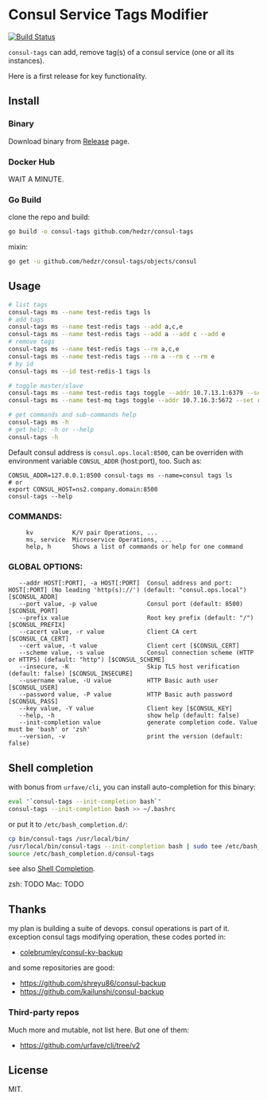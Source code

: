 # Consul Service Tags Modifier

[![Build Status](https://travis-ci.org/hedzr/consul-tags.svg?branch=master)](https://travis-ci.org/hedzr/consul-tags)

`consul-tags` can add, remove tag(s) of a consul service (one or all its instances).

Here is a first release for key functionality.


## Install

### Binary

Download binary from [Release](../../releases/latest) page.

### Docker Hub

WAIT A MINUTE.

### Go Build

clone the repo and build:

```bash
go build -o consul-tags github.com/hedzr/consul-tags
```

mixin:

```bash
go get -u github.com/hedzr/consul-tags/objects/consul
```


## Usage


```bash
# list tags
consul-tags ms --name test-redis tags ls
# add tags
consul-tags ms --name test-redis tags --add a,c,e
consul-tags ms --name test-redis tags --add a --add c --add e
# remove tags
consul-tags ms --name test-redis tags --rm a,c,e
consul-tags ms --name test-redis tags --rm a --rm c --rm e
# by id
consul-tags ms --id test-redis-1 tags ls

# toggle master/slave
consul-tags ms --name test-redis tags toggle --addr 10.7.13.1:6379 --set role=master --reset role=slave
consul-tags ms --name test-mq tags toggle --addr 10.7.16.3:5672 --set role=leader,type=ram --reset role=peer,type=disk

# get commands and sub-commands help
consul-tags ms -h
# get help: -h or --help
consul-tags -h
```

Default consul address is `consul.ops.local:8500`, can be overriden with environment variable `CONSUL_ADDR` (host:port), too. Such as:

```
CONSUL_ADDR=127.0.0.1:8500 consul-tags ms --name=consul tags ls
# or
export CONSUL_HOST=ns2.company.domain:8500
consul-tags --help
```

### COMMANDS:

```
     kv           K/V pair Operations, ...
     ms, service  Microservice Operations, ...
     help, h      Shows a list of commands or help for one command
```

### GLOBAL OPTIONS:

```
   --addr HOST[:PORT], -a HOST[:PORT]  Consul address and port: HOST[:PORT] (No leading 'http(s)://') (default: "consul.ops.local") [$CONSUL_ADDR]
   --port value, -p value              Consul port (default: 8500) [$CONSUL_PORT]
   --prefix value                      Root key prefix (default: "/") [$CONSUL_PREFIX]
   --cacert value, -r value            Client CA cert [$CONSUL_CA_CERT]
   --cert value, -t value              Client cert [$CONSUL_CERT]
   --scheme value, -s value            Consul connection scheme (HTTP or HTTPS) (default: "http") [$CONSUL_SCHEME]
   --insecure, -K                      Skip TLS host verification (default: false) [$CONSUL_INSECURE]
   --username value, -U value          HTTP Basic auth user [$CONSUL_USER]
   --password value, -P value          HTTP Basic auth password [$CONSUL_PASS]
   --key value, -Y value               Client key [$CONSUL_KEY]
   --help, -h                          show help (default: false)
   --init-completion value             generate completion code. Value must be 'bash' or 'zsh'
   --version, -v                       print the version (default: false)
```

## Shell completion

with bonus from `urfave/cli`, you can install auto-completion for this binary:

```bash
eval "`consul-tags --init-completion bash`"
consul-tags --init-completion bash >> ~/.bashrc
```

or put it to `/etc/bash_completion.d/`:

```bash
cp bin/consul-tags /usr/local/bin/
/usr/local/bin/consul-tags --init-completion bash | sudo tee /etc/bash_completion.d/consul-tags
source /etc/bash_completion.d/consul-tags
```

see also [Shell Completion](https://github.com/urfave/cli/tree/v2#shell-completion).

zsh: TODO
Mac: TODO


## Thanks

my plan is building a suite of devops. consul operations is part of it. exception consul tags modifying operation, these codes ported in:

- [colebrumley/consul-kv-backup](https://github.com/colebrumley/consul-kv-backup)

and some repositories are good:

- https://github.com/shreyu86/consul-backup
- https://github.com/kailunshi/consul-backup

### Third-party repos

Much more and mutable, not list here. But one of them:

- https://github.com/urfave/cli/tree/v2



## License

MIT.




